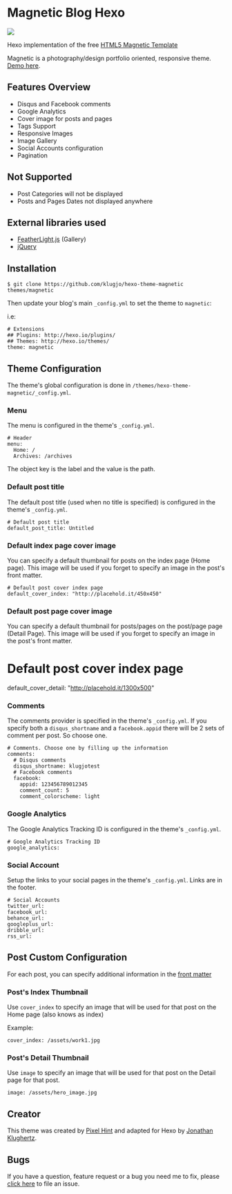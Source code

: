 # Magnetic Blog Hexo

![](http://www.codeblocq.com/img/hexo-theme-thumbnail/Magnetic.png)

Hexo implementation of the free [HTML5 Magnetic Template](http://pixelhint.com/magnetic-free-html5-responsive-photography-website-template/)

Magnetic is a photography/design portfolio oriented, responsive theme. [Demo here](http://www.codeblocq.com/assets/projects/hexo-theme-magnetic/).

## Features Overview

- Disqus and Facebook comments
- Google Analytics
- Cover image for posts and pages
- Tags Support
- Responsive Images
- Image Gallery
- Social Accounts configuration
- Pagination

## Not Supported

- Post Categories will not be displayed
- Posts and Pages Dates not displayed anywhere 

## External libraries used

- [FeatherLight.js](http://noelboss.github.io/featherlight/) (Gallery)
- [jQuery](https://jquery.com/)

## Installation

```
$ git clone https://github.com/klugjo/hexo-theme-magnetic themes/magnetic
```

Then update your blog's main `_config.yml` to set the theme to `magnetic`:

i.e:

```
# Extensions
## Plugins: http://hexo.io/plugins/
## Themes: http://hexo.io/themes/
theme: magnetic
```

## Theme Configuration

The theme's global configuration is done in `/themes/hexo-theme-magnetic/_config.yml`.

### Menu

The menu is configured in the theme's `_config.yml`.

```
# Header
menu:
  Home: /
  Archives: /archives
```

The object key is the label and the value is the path.

### Default post title

The default post title (used when no title is specified) is configured in the theme's `_config.yml`.

```
# Default post title
default_post_title: Untitled
```

### Default index page cover image

You can specify a default thumbnail for posts on the index page (Home page). This image will be used if you forget to specify an image in the post's front matter.

```
# Default post cover index page
default_cover_index: "http://placehold.it/450x450"
```

### Default post page cover image

You can specify a default thumbnail for posts/pages on the post/page page (Detail Page). This image will be used if you forget to specify an image in the post's front matter.

# Default post cover index page
default_cover_detail: "http://placehold.it/1300x500"

### Comments

The comments provider is specified in the theme's `_config.yml`. If you specify both a `disqus_shortname` and a `facebook.appid` there will be 2 sets of comment per post. So choose one.

```
# Comments. Choose one by filling up the information
comments:
  # Disqus comments
  disqus_shortname: klugjotest
  # Facebook comments
  facebook:
    appid: 123456789012345
    comment_count: 5
    comment_colorscheme: light
```

### Google Analytics

The Google Analytics Tracking ID is configured in the theme's `_config.yml`.

```
# Google Analytics Tracking ID
google_analytics:
```

### Social Account

Setup the links to your social pages in the theme's `_config.yml`. Links are in the footer.

```
# Social Accounts
twitter_url:
facebook_url:
behance_url:
googleplus_url:
dribble_url: 
rss_url:
```

## Post Custom Configuration

For each post, you can specify additional information in the [front matter](https://hexo.io/docs/front-matter.html)

### Post's Index Thumbnail

Use `cover_index` to specify an image that will be used for that post on the Home page (also knows as index)

Example:

```
cover_index: /assets/work1.jpg
```

### Post's Detail Thumbnail

Use `image` to specify an image that will be used for that post on the Detail page for that post.

```
image: /assets/hero_image.jpg
```

## Creator

This theme was created by [Pixel Hint](http://pixelhint.com/) and adapted for Hexo by [Jonathan Klughertz](http://www.codeblocq.com/).

## Bugs

If you have a question, feature request or a bug you need me to fix, please [click here](https://github.com/klugjo/hexo-theme-magnetic/issues/new) to file an issue.
